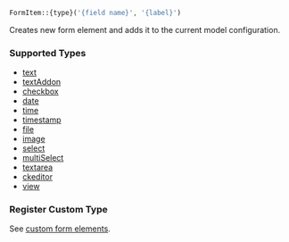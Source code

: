 ```php
FormItem::{type}('{field name}', '{label}')
```

Creates new form element and adds it to the current model configuration.

### Supported Types

 - [text](text.html)
 - [textAddon](textAddon.html)
 - [checkbox](checkbox.html)
 - [date](date.html)
 - [time](time.html)
 - [timestamp](timestamp.html)
 - [file](file.html)
 - [image](image.html)
 - [select](select.html)
 - [multiSelect](multiSelect.html)
 - [textarea](textarea.html)
 - [ckeditor](ckeditor.html)
 - [view](view.html)

### Register Custom Type

See [custom form elements](Custom_Form_Elements.html).